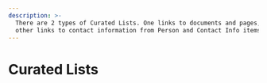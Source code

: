 ```yaml
---
description: >-
  There are 2 types of Curated Lists. One links to documents and pages, and the
  other links to contact information from Person and Contact Info items.
---
```


# Curated Lists

